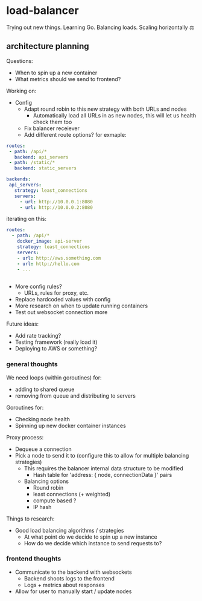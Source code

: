 # load-balancer
Trying out new things. Learning Go. Balancing loads. Scaling horizontally ⚖️

## architecture planning

Questions:
* When to spin up a new container
* What metrics should we send to frontend?

Working on:
* Config
  * Adapt round robin to this new strategy with both URLs and nodes
    * Automatically load all URLs in as new nodes, this will let us health check them too
  * Fix balancer receiever
  * Add different route options? for exmaple:
 ```YAML
routes:
  - path: /api/*
    backend: api_servers
  - path: /static/*
    backend: static_servers

backends:
  api_servers:
    strategy: least_connections
    servers:
      - url: http://10.0.0.1:8080
      - url: http://10.0.0.2:8080
```

iterating on this:
```YAML
routes:
  - path: /api/*
    docker_image: api-server
    strategy: least_connections
    servers:
    - url: http://aws.something.com
    - url: http://hello.com
    - ...
    
```
  * More config rules?
    * URLs, rules for proxy, etc.
  * Replace hardcoded values with config
* More research on when to update running containers
* Test out websocket connection more

Future ideas:
* Add rate tracking?
* Testing framework (really load it)
* Deploying to AWS or something?

### general thoughts
  
We need loops (within goroutines) for:
* adding to shared queue
* removing from queue and distributing to servers

Goroutines for:
* Checking node health
* Spinning up new docker container instances

Proxy process:
* Dequeue a connection
* Pick a node to send it to (configure this to allow for multiple balancing strategies)
  * This requires the balancer internal data structure to be modified
    * Hash table for 'address: { node, connectionData }' pairs
  * Balancing options
    * Round robin
    * least connections (+ weighted)
    * compute based ?
    * IP hash

Things to research:
* Good load balancing algorithms / strategies
  * At what point do we decide to spin up a new instance
  * How do we decide which instance to send requests to?

### frontend thoughts
* Communicate to the backend with websockets
  * Backend shoots logs to the frontend
  * Logs + metrics about responses
* Allow for user to manually start / update nodes

